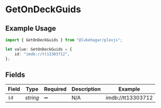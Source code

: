 # GetOnDeckGuids

## Example Usage

```typescript
import { GetOnDeckGuids } from "@lukehagar/plexjs";

let value: GetOnDeckGuids = {
    id: "imdb://tt13303712",
};
```

## Fields

| Field              | Type               | Required           | Description        | Example            |
| ------------------ | ------------------ | ------------------ | ------------------ | ------------------ |
| `id`               | *string*           | :heavy_minus_sign: | N/A                | imdb://tt13303712  |